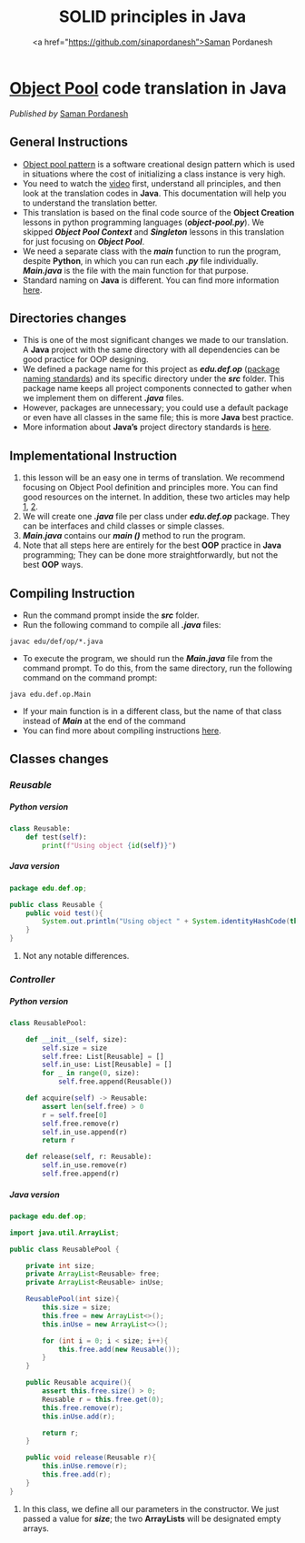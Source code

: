 ﻿---
toc: true
layout: post
description: Complete translation of Python code to Java
categories: [Python, Java, OOP]
title: SOLID principles in Java
author: <a href="https://github.com/sinapordanesh”>Saman Pordanesh</a>
---

# [Object Pool](https://www.youtube.com/watch?v=Rm4JP7JfsKY&t=407s) **code translation in Java**

*Published by* [Saman Pordanesh](https://github.com/sinapordanesh)

## **General Instructions**

- [Object pool pattern](https://www.geeksforgeeks.org/object-pool-design-pattern/) is a software creational design pattern which is used in situations where the cost of initializing a class instance is very high.
- You need to watch the [video](https://www.youtube.com/watch?v=Rm4JP7JfsKY&t=407s) first, understand all principles, and then look at the translation codes in **Java**. This documentation will help you to understand the translation better.
- This translation is based on the final code source of the **Object Creation** lessons in python programming languages (***object-pool.py***).
We skipped ***Object Pool Context*** and ***Singleton*** lessons in this translation for just focusing on ***Object Pool***. 
- We need a separate class with the ***main*** function to run the program, despite **Python**, in which you can run each ***.py*** file individually. ***Main.java*** is the file with the main function for that purpose.
- Standard naming on **Java** is different. You can find more information [here](https://www.oracle.com/java/technologies/javase/codeconventions-namingconventions.html).

## **Directories changes**
 
- This is one of the most significant changes we made to our translation. A **Java** project with the same directory with all dependencies can be good practice for OOP designing.
- We defined a package name for this project as ***edu.def.op*** ([package naming standards](https://docs.oracle.com/javase/tutorial/java/package/namingpkgs.html)) and its specific directory under the ***src*** folder. This package name keeps all project components connected to gather when we implement them on different ***.java*** files. 
- However, packages are unnecessary; you could use a default package or even have all classes in the same file; this is more **Java** best practice.
- More information about **Java’s** project directory standards is [here](https://www.ibm.com/docs/en/i/7.1?topic=topics-java-classes-packages-directories).

## **Implementational Instruction**

1. this lesson will be an easy one in terms of translation. We recommend focusing on Object Pool definition and principles more. You can find good resources on the internet. In addition, these two articles may help [1](https://en.wikipedia.org/wiki/Object_pool_pattern), [2](https://www.geeksforgeeks.org/object-pool-design-pattern/).
1. We will create one ***.java*** file per class under ***edu.def.op*** package.
They can be interfaces and child classes or simple classes.
1. ***Main.java*** contains our ***main ()*** method to run the program.
1. Note that all steps here are entirely for the best **OOP** practice in **Java** programming; They can be done more straightforwardly, but not the best **OOP** ways.  

## **Compiling Instruction**

- Run the command prompt inside the ***src*** folder.
- Run the following command to compile all ***.java*** files:
```
javac edu/def/op/*.java
```
- To execute the program, we should run the ***Main.java*** file from the command prompt. To do this, from the same directory, run the following command on the command prompt:
```
java edu.def.op.Main
```
- If your main function is in a different class, but the name of that class instead of ***Main*** at the end of the command
- You can find more about compiling instructions [here](https://docs.oracle.com/javase/7/docs/technotes/tools/windows/javac.html).


## **Classes changes** 

### ***Reusable***

##### ***Python version***

```python
class Reusable:
    def test(self):
        print(f"Using object {id(self)}")
```

##### ***Java version***

```java
package edu.def.op;

public class Reusable {
    public void test(){
        System.out.println("Using object " + System.identityHashCode(this));
    }
}
```

1. Not any notable differences.



### ***Controller***

##### ***Python version***

```python
class ReusablePool:

    def __init__(self, size):
        self.size = size
        self.free: List[Reusable] = []
        self.in_use: List[Reusable] = []
        for _ in range(0, size):
            self.free.append(Reusable())

    def acquire(self) -> Reusable:
        assert len(self.free) > 0
        r = self.free[0]
        self.free.remove(r)
        self.in_use.append(r)
        return r

    def release(self, r: Reusable):
        self.in_use.remove(r)
        self.free.append(r)
```

##### ***Java version***

```java
package edu.def.op;

import java.util.ArrayList;

public class ReusablePool {

    private int size;
    private ArrayList<Reusable> free;
    private ArrayList<Reusable> inUse;

    ReusablePool(int size){
        this.size = size;
        this.free = new ArrayList<>();
        this.inUse = new ArrayList<>();

        for (int i = 0; i < size; i++){
            this.free.add(new Reusable());
        }
    }

    public Reusable acquire(){
        assert this.free.size() > 0;
        Reusable r = this.free.get(0);
        this.free.remove(r);
        this.inUse.add(r);

        return r;
    }

    public void release(Reusable r){
        this.inUse.remove(r);
        this.free.add(r);
    }
}
```

1. In this class, we define all our parameters in the constructor. We just passed a value for ***size***; the two **ArrayLists** will be designated empty arrays. 
